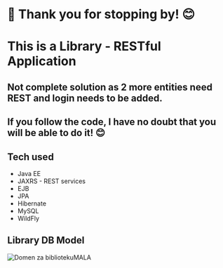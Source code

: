 # 👋 Thank you for stopping by! 😊

# This is a Library - RESTful Application
## Not complete solution as 2 more entities need REST and login needs to be added. 
## If you follow the code, I have no doubt that you will be able to do it! 😊
## Tech used 
- Java EE
- JAXRS - REST services
- EJB
- JPA
- Hibernate
- MySQL
- WildFly

## Library DB Model

![Domen za bibliotekuMALA](https://github.com/DataBora/library/assets/94956337/eddd4459-a13a-46bb-a92d-d2f1230dc061)
